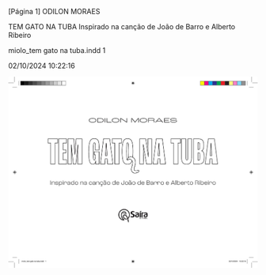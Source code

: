 [Página 1]
ODILON MORAES

TEM GATO NA TUBA
Inspirado na canção de João de Barro e Alberto Ribeiro

miolo_tem gato na tuba.indd 1

02/10/2024 10:22:16

![1](./img/page_1-01.jpg)
